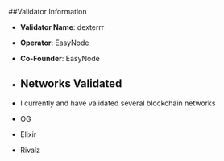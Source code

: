 ##Validator Information
-  **Validator Name**: dexterrr
-  **Operator**: EasyNode
-  **Co-Founder**: EasyNode

-  ## Networks Validated
-  I currently and have validated several blockchain networks
-  OG
-  Elixir
-  Rivalz
  
